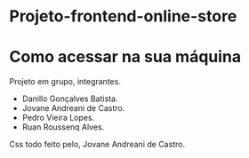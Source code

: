# Projeto-frontend-online-store

<h1>Como acessar na sua máquina</h1>

Projeto em grupo, integrantes.

- Danillo Gonçalves Batista.
- Jovane Andreani de Castro.
- Pedro Vieira Lopes.
- Ruan Roussenq Alves.

Css todo feito pelo, Jovane Andreani de Castro.
